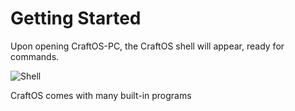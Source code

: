 # Getting Started
Upon opening CraftOS-PC, the CraftOS shell will appear, ready for commands.

![Shell](../images/shell.png)

CraftOS comes with many built-in programs 